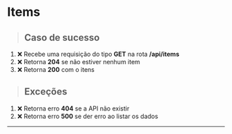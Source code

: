
# Items

> ## Caso de sucesso

1. ❌ Recebe uma requisição do tipo **GET** na rota **/api/items**
2. ❌ Retorna **204** se não estiver nenhum item
3. ❌ Retorna **200** com o itens

> ## Exceções

1. ❌ Retorna erro **404** se a API não existir
2. ❌ Retorna erro **500** se der erro ao listar os dados

-----------------------------------------------------------------------------------------------